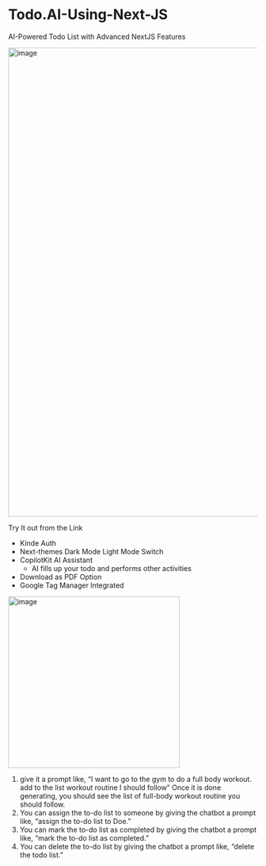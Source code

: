 # Todo.AI-Using-Next-JS
AI-Powered Todo List with Advanced NextJS Features

<img width="946" alt="image" src="https://github.com/mainak0907/Todo.AI-Using-Next-JS/assets/88925745/8c24c922-bb94-4ed0-b090-134c5ee772cb">

Try It out from the Link

- Kinde Auth
- Next-themes Dark Mode Light Mode Switch
- CopilotKit AI Assistant
  - AI fills up your todo and performs other activities
- Download as PDF Option
- Google Tag Manager Integrated

<img width="346" alt="image" src="https://github.com/mainak0907/Todo.AI-Using-Next-JS/assets/88925745/4de785fe-c442-4a9e-92fd-038833d1431d">

1. give it a prompt like, “I want to go to the gym to do a full body workout. add to the list workout routine I should follow”
Once it is done generating, you should see the list of full-body workout routine you should follow.
2. You can assign the to-do list to someone by giving the chatbot a prompt like, “assign the to-do list to Doe.”
3. You can mark the to-do list as completed by giving the chatbot a prompt like, “mark the to-do list as completed.”
4. You can delete the to-do list by giving the chatbot a prompt like, “delete the todo list.”



